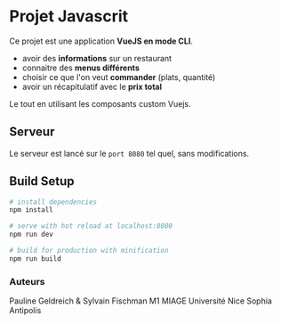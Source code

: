 # Projet Javascrit

Ce projet est une application **VueJS en mode CLI**.
- avoir des **informations** sur un restaurant
- connaitre des **menus différents**
- choisir ce que l'on veut **commander** (plats, quantité)
- avoir un récapitulatif avec le **prix total**

Le tout en utilisant les composants custom Vuejs.

## Serveur

Le serveur est lancé sur le ```port 8080``` tel quel, 
sans modifications.

## Build Setup

``` bash
# install dependencies
npm install

# serve with hot reload at localhost:8080
npm run dev

# build for production with minification
npm run build
```
### Auteurs

Pauline Geldreich & Sylvain Fischman
M1 MIAGE
Université Nice Sophia Antipolis


